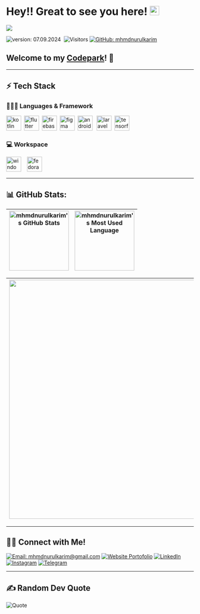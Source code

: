 # Hey!! Great to see you here! [<img src="https://media.giphy.com/media/hvRJCLFzcasrR4ia7z/giphy.gif" width="25px" height="25px">][Website]

<img src="https://raw.githubusercontent.com/asmitbm/asmitbm/master/src/header_.png">

![version: 07.09.2024](https://img.shields.io/badge/version-07.09.2024-informational?&color=blue&style=flat)&nbsp;
![Visitors](https://komarev.com/ghpvc/?username=mhmdnurulkarim&color=blue&style=flat&label=visitors&abbreviated=false)
[![GitHub: mhmdnurulkarim](https://img.shields.io/github/followers/mhmdnurulkarim?label=follow&style=social)][Github]

## Welcome to my [Codepark][Website]! 🏡

---

## ⚡ Tech Stack

### 🧑🏻‍💻 Languages & Framework

[<img src="https://cdn.jsdelivr.net/gh/devicons/devicon/icons/kotlin/kotlin-original.svg" height="40" alt="kotlin logo"/>][Kotlin]&nbsp;
[<img src="https://cdn.jsdelivr.net/gh/devicons/devicon/icons/flutter/flutter-original.svg" height="40" alt="flutter logo"/>][Flutter]&nbsp;
[<img src="https://cdn.jsdelivr.net/gh/devicons/devicon/icons/firebase/firebase-plain.svg" height="40" alt="firebase logo"/>][Firebase]&nbsp;
[<img src="https://cdn.jsdelivr.net/gh/devicons/devicon/icons/figma/figma-original.svg" height="40" alt="figma logo"/>][Figma]&nbsp;
[<img src="https://cdn.jsdelivr.net/gh/devicons/devicon/icons/androidstudio/androidstudio-original.svg" height="40" alt="androidstudio logo"/>][Android Studio]&nbsp;&nbsp;
[<img src="https://cdn.simpleicons.org/laravel/FF2D20" height="40" alt="laravel logo"/>][Laravel]&nbsp;
[<img src="https://cdn.simpleicons.org/tensorflow/FF6F00" height="40" alt="tensorflow logo"/>][TensorFlow]&nbsp;

### 💻 Workspace

[<img src="https://cdn.jsdelivr.net/gh/devicons/devicon/icons/windows8/windows8-original.svg" height="40" alt="windows8 logo"/>][Windows]&nbsp;&nbsp;&nbsp;
[<img src="https://cdn.jsdelivr.net/gh/devicons/devicon/icons/fedora/fedora-original.svg" height="40" alt="fedora logo"/>][Fedora]&nbsp;

---

## 📊 GitHub Stats:

| <img align="center" height="160px" src="https://github-readme-stats-eight-theta.vercel.app/api?username=mhmdnurulkarim&show_icons=true&hide_border=true&include_all_commits=true&count_private=true" alt="mhmdnurulkarim's GitHub Stats"> | <img align="center" height="160px" src="https://github-readme-stats-eight-theta.vercel.app/api/top-langs/?username=mhmdnurulkarim&langs_count=8&layout=compact&hide_border=true" alt="mhmdnurulkarim's Most Used Language"> |
| --- | --- |

| <img width="640px" src="https://github-readme-streak-stats.herokuapp.com/?user=mhmdnurulkarim&hide_border=true&theme=sea"> |
| --- |

---

## 🤝🏻 Connect with Me!

[![Email: mhmdnurulkarim@gmail.com](https://img.shields.io/badge/mhmdnurulkarim@gmail.com-EA4335?style=flat&logo=Gmail&logoColor=white)][Email]
[![Website Portofolio](https://img.shields.io/badge/Website_Portofolio-4285F4?style=flat&logo=google-chrome&logoColor=white)][Website]
[![LinkedIn](https://img.shields.io/badge/LinkedIn-0A66C2?style=flat&logo=linkedin&logoColor=white)][Linkedin]
[![Instagram](https://img.shields.io/badge/Instagram-E4405F?style=flat&logo=Instagram&logoColor=white)][Instagram]
[![Telegram](https://img.shields.io/badge/-Telegram-26A5E4?style=flat&logo=Telegram&logoColor=white)][Telegram]

---

## ✍️ Random Dev Quote

![Quote](https://quotes-github-readme.vercel.app/api?type=horizontal&theme=tokyonight)

[Kotlin]: https://kotlinlang.org/
[Flutter]: https://flutter.dev/
[Firebase]: https://firebase.google.com/
[Figma]: https://www.figma.com/
[Android Studio]: https://developer.android.com/studio
[Laravel]: https://laravel.com/
[TensorFlow]: https://www.tensorflow.org/
[Windows]: https://www.microsoft.com/software-download/windows11
[Fedora]: https://fedoraproject.org/

[Linkedin]: https://linkedin.com/in/mhmdnurulkarim
[Email]: mailto:mhmdnurulkarim@gmail.com
[Website]: https://mhmdnurulkarim.github.io
[Instagram]: https://instagram.com/mhmdnurulkarim
[Telegram]: https://t.me/mhmdnurulkarim
[Github]: https://github.com/mhmdnurulkarim
